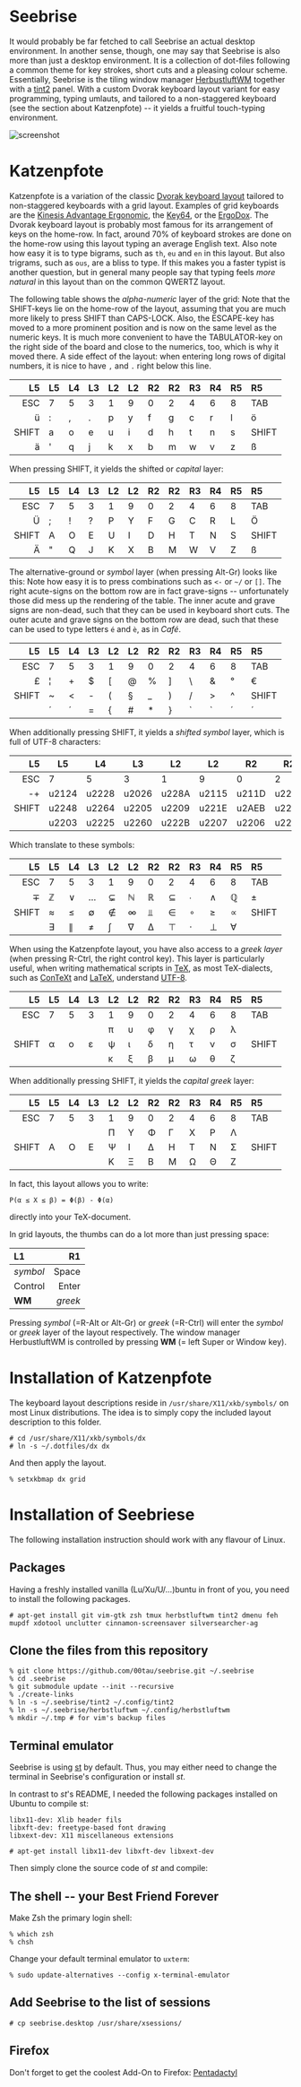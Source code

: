 Seebrise
========

It would probably be far fetched to call Seebrise an actual desktop
environment. In another sense, though, one may say that Seebrise is also more
than just a desktop environment.  It is a collection of dot-files following a
common theme for key strokes, short cuts and a pleasing colour scheme.
Essentially, Seebrise is the tiling window manager
[HerbustluftWM](http://www.herbstluftwm.org/) together with a
[tint2](http://www.herbstluftwm.org/) panel.  With a custom Dvorak keyboard
layout variant for easy programming, typing umlauts, and tailored to a
non-staggered keyboard (see
the section about Katzenpfote) -- it yields a fruitful touch-typing environment.

![screenshot][screenshot]

Katzenpfote
===========

Katzenpfote is a variation of the classic [Dvorak keyboard
layout](https://en.wikipedia.org/wiki/Dvorak_Simplified_Keyboard#Original_Dvorak_layout)
tailored to non-staggered keyboards with a grid layout.  Examples of grid
keyboards are the [Kinesis Advantage
Ergonomic](https://www.kinesis-ergo.com/shop/advantage-for-pc-mac/), the
[Key64](http://www.key64.org), or the [ErgoDox](http://ergodox.org/).  The
Dvorak keyboard layout is probably most famous for its arrangement of keys on
the home-row.  In fact, around 70% of keyboard strokes are done on the home-row
using this layout typing an average English text.  Also note how easy it is to
type bigrams, such as `th`, `eu` and `en` in this layout.  But also trigrams,
such as `ous`, are a bliss to type.  If this makes you a faster typist is
another question, but in general many people say that typing feels *more
natural* in this layout than on the common QWERTZ layout.

The following table shows the *alpha-numeric* layer of the grid: Note that the
SHIFT-keys lie on the home-row of the layout, assuming that you are much more
likely to press SHIFT than CAPS-LOCK.  Also, the ESCAPE-key has moved to a more
prominent position and is now on the same level as the numeric keys.
It is much more convenient to have the TABULATOR-key on the right side of the
board and close to the numerics, too, which is why it moved there.  A side
effect of the layout: when entering long rows of digital numbers, it is nice to
have `,` and `.` right below this line.

| L5    | L5 | L4 | L3 | L2 | L2 | R2 | R2 | R3 | R4 | R5 | R5    |
|------:|----|----|----|----|----|----|----|----|----|----|:------|
| ESC   | 7  | 5  | 3  | 1  | 9  | 0  | 2  | 4  | 6  | 8  | TAB   |
| ü     | :  | ,  | .  | p  | y  | f  | g  | c  | r  | l  | ö     |
| SHIFT | a  | o  | e  | u  | i  | d  | h  | t  | n  | s  | SHIFT |
| ä     | '  | q  | j  | k  | x  | b  | m  | w  | v  | z  | ß     |

When pressing SHIFT, it yields the shifted or *capital* layer:

| L5    | L5 | L4 | L3 | L2 | L2 | R2 | R2 | R3 | R4 | R5 | R5    |
|------:|----|----|----|----|----|----|----|----|----|----|:------|
| ESC   | 7  | 5  | 3  | 1  | 9  | 0  | 2  | 4  | 6  | 8  | TAB   |
| Ü     | ;  | !  | ?  | P  | Y  | F  | G  | C  | R  | L  | Ö     |
| SHIFT | A  | O  | E  | U  | I  | D  | H  | T  | N  | S  | SHIFT |
| Ä     | "  | Q  | J  | K  | X  | B  | M  | W  | V  | Z  | ß     |

The alternative-ground or *symbol* layer (when pressing Alt-Gr) looks
like this: Note how easy it is to press combinations such as `<-` or `~/` or
`[]`.  The right acute-signs on the bottom row are in fact grave-signs --
unfortunately those did mess up the rendering of the table.  The inner acute
and grave signs are non-dead, such that they can be used in keyboard short
cuts.  The outer acute and grave signs on the bottom row are dead, such that
these can be used to type letters `é` and `è`, as in *Café*.

| L5    | L5 | L4 | L3 | L2 | L2 | R2 | R2 | R3 | R4 | R5 | R5    |
|------:|----|----|----|----|----|----|----|----|----|----|:------|
| ESC   | 7  | 5  | 3  | 1  | 9  | 0  | 2  | 4  | 6  | 8  | TAB   |
| £     | ¦  | +  | $  | [  | @  | %  | ]  | \  | &  | °  | €     |
| SHIFT | ~  | <  | -  | (  | §  | _  | )  | /  | >  | ^  | SHIFT |
|       | ´  | ´  | =  | {  | #  | *  | }  | `|`| ´  | ´  | ¢     |

When additionally pressing SHIFT, it yields a *shifted symbol* layer, which is
full of UTF-8 characters:

| L5    | L5 | L4 | L3 | L2 | L2 | R2 | R2 | R3 | R4 | R5 | R5    |
|------:|----|----|----|----|----|----|----|----|----|----|:------|
| ESC   | 7  | 5  | 3  | 1  | 9  | 0  | 2  | 4  | 6  | 8  | TAB   |
| -+    | u2124 | u2228 | u2026 | u228A | u2115 | u211D | u2286 | u2219 | u2227 | u211A | +-    |
| SHIFT | u2248 | u2264 | u2205 | u2209 | u221E | u2AEB | u2208 | u2218 | u2265 | u221D | SHIFT |
|       | u2203 | u2225 | u2260 | u222B | u2207 | u2206 | u22A4 | u22C5 | u22A5 | u2200 |       |

Which translate to these symbols:

| L5    | L5 | L4 | L3 | L2 | L2 | R2 | R2 | R3 | R4 | R5 | R5    |
|------:|----|----|----|----|----|----|----|----|----|----|:------|
| ESC   | 7  | 5  | 3  | 1  | 9  | 0  | 2  | 4  | 6  | 8  | TAB   |
| ∓     | ℤ  | ∨  | …  | ⊊  | ℕ  | ℝ  | ⊆  | ∙  | ∧  | ℚ  | ±     |
| SHIFT | ≈  | ≤  | ∅  | ∉  | ∞  | ⫫  | ∈  | ∘  | ≥  | ∝  | SHIFT |
|       | ∃  | ∥  | ≠  | ∫  | ∇  | ∆  | ⊤  | ⋅  | ⊥  | ∀  |       |

When using the Katzenpfote layout, you have also access to a *greek layer*
(when pressing R-Ctrl, the right control key).  This layer is particularly
useful, when writing mathematical scripts in [TeX](http://tug.org/), as most
TeX-dialects, such as [ConTeXt](http://wiki.contextgarden.net/) and
[LaTeX](http://www.latex-project.org/), understand
[UTF-8](http://www.utf-8.com/).

| L5    | L5 | L4 | L3 | L2 | L2 | R2 | R2 | R3 | R4 | R5 | R5    |
|------:|----|----|----|----|----|----|----|----|----|----|:------|
| ESC   | 7  | 5  | 3  | 1  | 9  | 0  | 2  | 4  | 6  | 8  | TAB   |
|       |    |    |    | π  | υ  | φ  | γ  | χ  | ρ  | λ  |       |
| SHIFT | α  | ο  | ε  | ψ  | ι  | δ  | η  | τ  | ν  | σ  | SHIFT |
|       |    |    |    | κ  | ξ  | β  | μ  | ω  | θ  | ζ  |       |

When additionally pressing SHIFT, it yields the *capital greek* layer:

| L5    | L5 | L4 | L3 | L2 | L2 | R2 | R2 | R3 | R4 | R5 | R5    |
|------:|----|----|----|----|----|----|----|----|----|----|:------|
| ESC   | 7  | 5  | 3  | 1  | 9  | 0  | 2  | 4  | 6  | 8  | TAB   |
|       |    |    |    | Π  | Υ  | Φ  | Γ  | Χ  | Ρ  | Λ  |       |
| SHIFT | Α  | Ο  | Ε  | Ψ  | Ι  | Δ  | Η  | Τ  | Ν  | Σ  | SHIFT |
|       |    |    |    | Κ  | Ξ  | Β  | Μ  | Ω  | Θ  | Ζ  |       |

In fact, this layout allows you to write:

```
P(α ≤ X ≤ β) = Φ(β) - Φ(α)
```

directly into your TeX-document.

In grid layouts, the thumbs can do a lot more than just pressing space:

| L1 | R1 |
|:----|----:|
| *symbol* | Space |
| Control | Enter |
| **WM** | *greek* |

Pressing *symbol* (=R-Alt or Alt-Gr) or *greek* (=R-Ctrl) will enter the
*symbol* or *greek* layer of the layout respectively.  The window manager
HerbustluftWM is controlled by pressing **WM** (= left Super or Window key).


Installation of Katzenpfote
===========================

The keyboard layout descriptions reside in `/usr/share/X11/xkb/symbols/` on
most Linux distributions.  The idea is to simply copy the included layout
description to this folder.

```
# cd /usr/share/X11/xkb/symbols/dx
# ln -s ~/.dotfiles/dx dx
```

And then apply the layout.

```
% setxkbmap dx grid
```

Installation of Seebriese
=========================

The following installation instruction should work with any flavour of Linux.

Packages
--------

Having a freshly installed vanilla (Lu/Xu/U/...)buntu in front of you, you need to
install the following packages.

```
# apt-get install git vim-gtk zsh tmux herbstluftwm tint2 dmenu feh mupdf xdotool unclutter cinnamon-screensaver silversearcher-ag
```

Clone the files from this repository
------------------------------------

```
% git clone https://github.com/00tau/seebrise.git ~/.seebrise
% cd .seebrise
% git submodule update --init --recursive
% ./create-links
% ln -s ~/.seebrise/tint2 ~/.config/tint2
% ln -s ~/.seebrise/herbstluftwm ~/.config/herbstluftwm
% mkdir ~/.tmp # for vim's backup files
```

Terminal emulator
-----------------

Seebrise is using [st](http://st.suckless.org/) by default. Thus, you may
either need to change the terminal in Seebrise's configuration or install
*st*.

In contrast to *st*'s README, I needed the following packages installed on Ubuntu to compile st:

    libx11-dev: Xlib header fils
    libxft-dev: freetype-based font drawing
    libxext-dev: X11 miscellaneous extensions

```
# apt-get install libx11-dev libxft-dev libxext-dev
```

Then simply clone the source code of *st* and compile:


The shell -- your Best Friend Forever
-------------------------------------

Make Zsh the primary login shell:

```
% which zsh
% chsh
```

Change your default terminal emulator to `uxterm`:

```
% sudo update-alternatives --config x-terminal-emulator
```

Add Seebrise to the list of sessions
------------------------------------

```
# cp seebrise.desktop /usr/share/xsessions/
```

Firefox
-------

Don't forget to get the coolest Add-On to Firefox: [Pentadactyl](http://5digits.org/pentadactyl/)

[screenshot]: https://lh3.googleusercontent.com/-sTswtdTJSn8/VUoppqaEcTI/AAAAAAAAAKM/8DOzbbkGxkI/w506-h285/test.png
